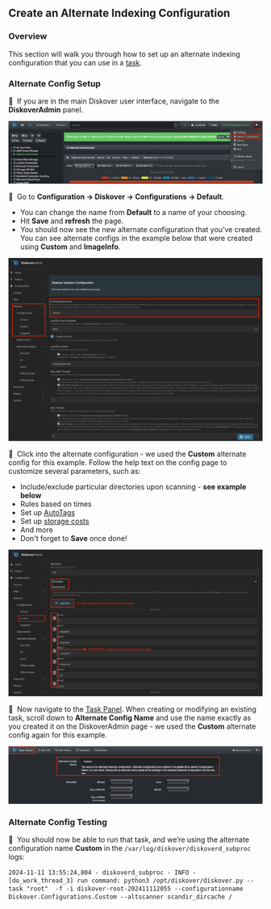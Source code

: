 <p id="create_alt_config"></p>

## Create an Alternate Indexing Configuration

### Overview

This section will walk you through how to set up an alternate indexing configuration that you can use in a [task](#create_index_task).

### Alternate Config Setup

🔴 &nbsp;If you are in the main Diskover user interface, navigate to the **DiskoverAdmin** panel.

<img src="images/diskoveradmin_panel_from_ui.png" width="">

🔴 &nbsp;Go to **Configuration → Diskover → Configurations → Default**. 

- You can change the name from **Default** to a name of your choosing.
- Hit **Save** and **refresh** the page.
- You should now see the new alternate configuration that you’ve created. You can see alternate configs in the example below that were created using **Custom** and **ImageInfo**.

<img src="images/alt_configs_example.png" width="">

🔴 &nbsp;Click into the alternate configuration - we used the **Custom** alternate config for this example. Follow the help text on the config page to customize several parameters, such as:

- Include/exclude particular directories upon scanning - **see example below**
- Rules based on times
- Set up [AutoTags](#autotag)
- Set up [storage costs](#analytics_costs)
- And more
- Don't forget to **Save** once done!

<img src="images/alt_config_sample.png" width="">

🔴 &nbsp;Now navigate to the [Task Panel](#create_index_task). When creating or modifying an existing task, scroll down to **Alternate Config Name** and use the name exactly as you created it on the DiskoverAdmin page - we used the **Custom** alternate config again for this example.

<img src="images/task_panel_alt_config.png" width="">

### Alternate Config Testing

🔴 &nbsp;You should now be able to run that task, and we’re using the alternate configuration name **Custom** in the `/var/log/diskover/diskoverd_subproc` logs:

```
2024-11-11 13:55:24,804 - diskoverd_subproc - INFO - [do_work_thread_3] run command: python3 /opt/diskover/diskover.py --task "root"  -f -i diskover-root-202411112055 --configurationname Diskover.Configurations.Custom --altscanner scandir_dircache /
```
